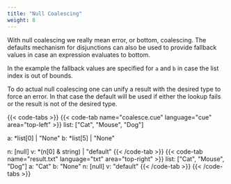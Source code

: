 ```yaml
---
title: "Null Coalescing"
weight: 8
---
```


<!-- jba: the terms here are confusing. "Null coalescing" is actually not
  that, but then there is something called "actual null coalescing."
  
  Just say that because _|_ | X evaluates to X, you can use disjunction
  to represent fallback values.
  
  And then you can use that to effectively type-check with a default value.
-->

With null coalescing we really mean error, or bottom, coalescing.
The defaults mechanism for disjunctions can also be
used to provide fallback values in case an expression evaluates to bottom.

In the example the fallback values are specified
for `a` and `b` in case the list index is out of bounds.

To do actual null coalescing one can unify a result with the desired type
to force an error.
In that case the default will be used if either the lookup fails or
the result is not of the desired type.

{{< code-tabs >}}
{{< code-tab name="coalesce.cue" language="cue" area="top-left" >}}
list: ["Cat", "Mouse", "Dog"]

a: *list[0] | "None"
b: *list[5] | "None"

n: [null]
v: *(n[0] & string) | "default"
{{< /code-tab >}}
{{< code-tab name="result.txt" language="txt" area="top-right" >}}
list: ["Cat", "Mouse", "Dog"]
a: "Cat"
b: "None"
n: [null]
v: "default"
{{< /code-tab >}}
{{< /code-tabs >}}
